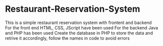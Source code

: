 # Restaurant-Reservation-System
This is a simple restaurant reservation system with frontent and backend 
For the front end HTML, CSS, JScript have been used 
For the backend Java and PHP has been used 
Create the database in PHP to store the data and retrive it accordingly, follow the names in code to avoid errors  
